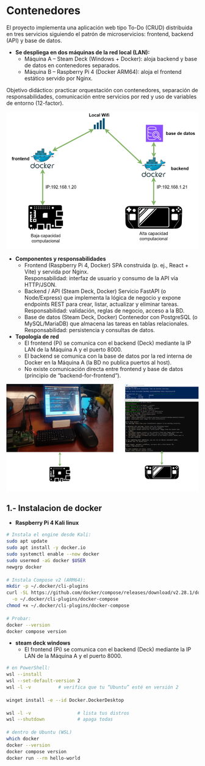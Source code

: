 # Contenedores

El proyecto implementa una aplicación web tipo To-Do (CRUD) distribuida en tres servicios siguiendo el patrón de microservicios: frontend, backend (API) y base de datos.
- **Se despliega en dos máquinas de la red local (LAN):**
  - Máquina A – Steam Deck (Windows + Docker): aloja backend y base de datos en contenedores separados.
  - Máquina B – Raspberry Pi 4 (Docker ARM64): aloja el frontend estático servido por Nginx.

Objetivo didáctico: practicar orquestación con contenedores, separación de responsabilidades, comunicación entre servicios por red y uso de variables de entorno (12-factor).

![explicacion imagen](../Imagenes/InformacionGeneral.png)

- **Componentes y responsabilidades**
  - Frontend (Raspberry Pi 4, Docker) SPA construida (p. ej., React + Vite) y servida por Nginx.  
    Responsabilidad: interfaz de usuario y consumo de la API vía HTTP/JSON.  
  - Backend / API (Steam Deck, Docker) Servicio FastAPI (o Node/Express) que implementa la lógica de negocio y expone endpoints REST para crear, listar, actualizar y eliminar tareas.  
    Responsabilidad: validación, reglas de negocio, acceso a la BD.  
  - Base de datos (Steam Deck, Docker) Contenedor con PostgreSQL (o MySQL/MariaDB) que almacena las tareas en tablas relacionales.  
    Responsabilidad: persistencia y consultas de datos.  
- **Topología de red**
  - El frontend (Pi) se comunica con el backend (Deck) mediante la IP LAN de la Máquina A y el puerto 8000.
  - El backend se comunica con la base de datos por la red interna de Docker en la Máquina A (la BD no publica puertos al host).
  - No existe comunicación directa entre frontend y base de datos (principio de “backend-for-frontend”).

![explicacion imagen](../Imagenes/DockerInstalado.png)

## 1.- Instalacion de docker
- **Raspberry Pi 4 Kali linux**
```bash
# Instala el engine desde Kali:
sudo apt update
sudo apt install -y docker.io
sudo systemctl enable --now docker
sudo usermod -aG docker $USER
newgrp docker

# Instala Compose v2 (ARM64):
mkdir -p ~/.docker/cli-plugins
curl -SL https://github.com/docker/compose/releases/download/v2.28.1/docker-compose-linux-armv7 \
  -o ~/.docker/cli-plugins/docker-compose
chmod +x ~/.docker/cli-plugins/docker-compose

# Probar:
docker --version
docker compose version

``` 
- **steam deck windows**
  - El frontend (Pi) se comunica con el backend (Deck) mediante la IP LAN de la Máquina A y el puerto 8000.
```bash
# en PowerShell:
wsl --install
wsl --set-default-version 2
wsl -l -v          # verifica que tu “Ubuntu” esté en versión 2

winget install -e --id Docker.DockerDesktop

wsl -l -v                 # lista tus distros
wsl --shutdown            # apaga todas

# dentro de Ubuntu (WSL)
which docker
docker --version
docker compose version
docker run --rm hello-world

``` 